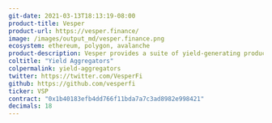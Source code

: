 ```yaml
---
git-date: 2021-03-13T18:13:19-08:00
product-title: Vesper
product-url: https://vesper.finance/
image: /images/output_md/vesper.finance.png
ecosystem: ethereum, polygon, avalanche
product-description: Vesper provides a suite of yield-generating products, focused on accessibility, optimization, and longevity
coltitle: "Yield Aggregators"
colpermalink: yield-aggregators
twitter: https://twitter.com/VesperFi
github: https://github.com/vesperfi
ticker: VSP
contract: "0x1b40183efb4dd766f11bda7a7c3ad8982e998421"
decimals: 18
---
```

